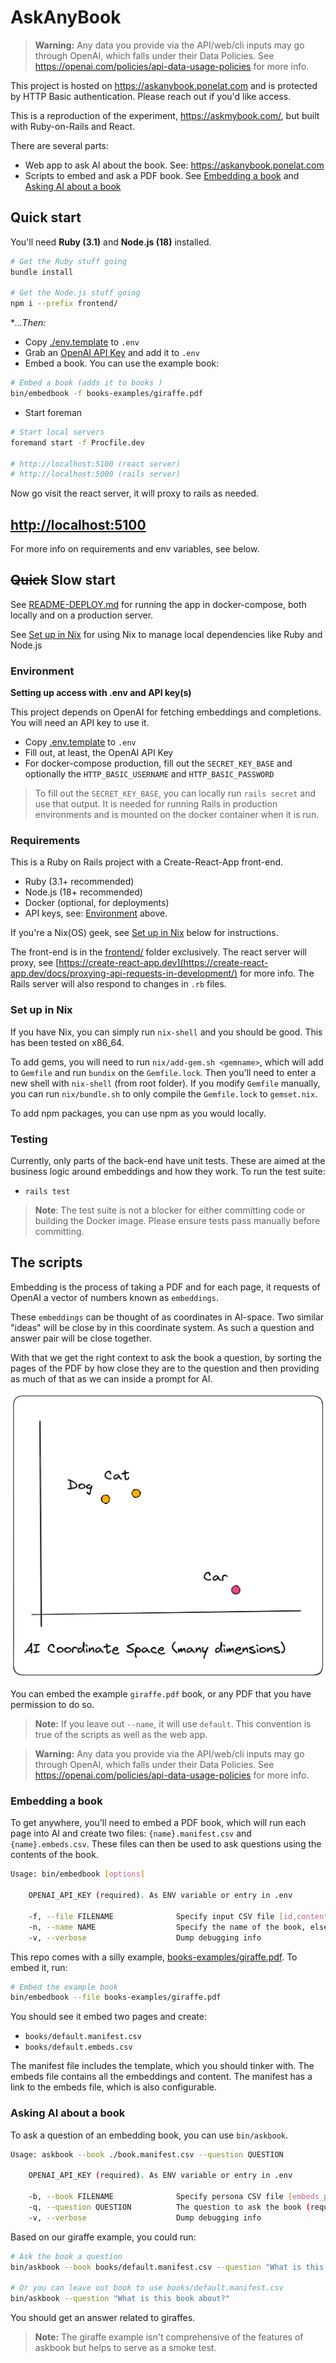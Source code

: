 # AskAnyBook

> **Warning:** Any data you provide via the API/web/cli inputs may go through OpenAI, which falls under their Data Policies. See https://openai.com/policies/api-data-usage-policies for more info.

This project is hosted on https://askanybook.ponelat.com and is protected by HTTP Basic authentication. Please reach out if you'd like access.

This is a reproduction of the experiment, https://askmybook.com/, but built with Ruby-on-Rails and React.

There are several parts:

- Web app to ask AI about the book. See: https://askanybook.ponelat.com
- Scripts to embed and ask a PDF book. See [Embedding a book](#embedding-a-book) and [Asking AI about a book](#asking-ai-about-a-book)

## Quick start

You'll need **Ruby (3.1)** and **Node.js (18)** installed.

```sh
# Get the Ruby stuff going
bundle install

# Get the Node.js stuff going
npm i --prefix frontend/
```

**...Then:* 

- Copy [./env.template](./.env.template) to `.env`
- Grab an [OpenAI API Key](https://platform.openai.com/account/api-keys) and add it to `.env`
- Embed a book. You can use the example book:

```sh
# Embed a book (adds it to books )
bin/embedbook -f books-examples/giraffe.pdf
```

- Start foreman

```sh
# Start local servers
foremand start -f Procfile.dev

# http://localhost:5100 (react server)
# http://localhost:5000 (rails server)
```

Now go visit the react server, it will proxy to rails as needed. 

<h2> <a href="http://localhost:5100">http://localhost:5100</a></h2>

For more info on requirements and env variables, see below.

## ~~Quick~~ Slow start

See [README-DEPLOY.md](./README-DEPLOY.md) for running the app in docker-compose, both locally and on a production server.

See [Set up in Nix](#set-up-in-nix) for using Nix to manage local dependencies like Ruby and Node.js

### Environment

**Setting up access with .env and API key(s)**

This project depends on OpenAI for fetching embeddings and completions. You will need an API key to use it.

- Copy [.env.template](.env.template) to `.env`
- Fill out, at least, the OpenAI API Key
- For docker-compose production, fill out the `SECRET_KEY_BASE` and optionally the `HTTP_BASIC_USERNAME` and `HTTP_BASIC_PASSWORD`

> To fill out the `SECRET_KEY_BASE`, you can locally run `rails secret` and use that output. It is needed for running Rails in production environments and is mounted on the docker container when it is run.


### Requirements

This is a Ruby on Rails project with a Create-React-App front-end.

- Ruby (3.1+ recommended)
- Node.js (18+ recommended)
- Docker (optional, for deployments)
- API keys, see: [Environment](#environment) above.

If you're a Nix(OS) geek, see [Set up in Nix](#set-up-in-nix) below for instructions.

The front-end is in the [frontend/](frontend/) folder exclusively. The react server will proxy, see [https://create-react-app.dev](https://create-react-app.dev/docs/proxying-api-requests-in-development/) for more info.
The Rails server will also respond to changes in `.rb` files.

### Set up in Nix

If you have Nix, you can simply run `nix-shell` and you should be good.
This has been tested on x86_64.

To add gems, you will need to run `nix/add-gem.sh <gemname>`, which will add to `Gemfile` and run `bundix` on the `Gemfile.lock`. Then you'll need to enter a new shell with `nix-shell` (from root folder). If you modify `Gemfile` manually, you can run `nix/bundle.sh` to only compile the `Gemfile.lock` to `gemset.nix`.

To add npm packages, you can use npm as you would locally.

### Testing

Currently, only parts of the back-end have unit tests. These are aimed at the business logic around embeddings and how they work. To run the test suite:

- `rails test`

> **Note**: The test suite is not a blocker for either committing code or building the Docker image. Please ensure tests pass manually before committing.


## The scripts


Embedding is the process of taking a PDF and for each page, it requests of OpenAI a vector of numbers known as `embeddings`. 

These `embeddings` can be thought of as coordinates in AI-space. Two similar "ideas" will be close by in this coordinate system.
As such a question and answer pair will be close together.

With that we get the right context to ask the book a question, by sorting the pages of the PDF by how close they are to the question and then providing as much of that as we can inside a prompt for AI.

![AI Coordinate Space Diagram](./images/ai-coordinate-space.png)

You can embed the example `giraffe.pdf` book, or any PDF that you have permission to do so.

> **Note:** If you leave out `--name`, it will use `default`. This convention is true of the scripts as well as the web app.


> **Warning:** Any data you provide via the API/web/cli inputs may go through OpenAI, which falls under their Data Policies. See https://openai.com/policies/api-data-usage-policies for more info.


### Embedding a book

To get anywhere, you'll need to embed a PDF book, which will run each page into AI and create two files: `{name}.manifest.csv` and `{name}.embeds.csv`. These files can then be used to ask questions using the contents of the book.

```sh
Usage: bin/embedbook [options]

	OPENAI_API_KEY (required). As ENV variable or entry in .env

    -f, --file FILENAME              Specify input CSV file [id,content] (required)
    -n, --name NAME                  Specify the name of the book, else it will be called "default" for use with the web app
    -v, --verbose                    Dump debugging info
```

This repo comes with a silly example, [books-examples/giraffe.pdf](books-examples/giraffe.pdf). To embed it, run:

```sh
# Embed the example book
bin/embedbook --file books-examples/giraffe.pdf
```

You should see it embed two pages and create:
- `books/default.manifest.csv`
- `books/default.embeds.csv`

The manifest file includes the template, which you should tinker with. The embeds file contains all the embeddings and content. The manifest has a link to the embeds file, which is also configurable.

### Asking AI about a book

To ask a question of an embedding book, you can use `bin/askbook`. 

```sh
Usage: askbook --book ./book.manifest.csv --question QUESTION

	OPENAI_API_KEY (required). As ENV variable or entry in .env

    -b, --book FILENAME              Specify persona CSV file [embeds_path,prompt_template] else defaults to books/default.manifest.csv
    -q, --question QUESTION          The question to ask the book (required). Typically wrapped in quotes
    -v, --verbose                    Dump debugging info
```

Based on our giraffe example, you could run:

```sh
# Ask the book a question
bin/askbook --book books/default.manifest.csv --question "What is this book about?"

# Or you can leave out book to use books/default.manifest.csv
bin/askbook --question "What is this book about?"
```

You should get an answer related to giraffes.

> **Note:** The giraffe example isn't comprehensive of the features of askbook but helps to serve as a smoke test.
